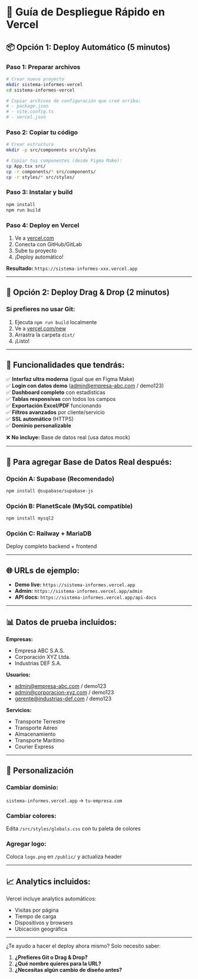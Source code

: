 # 🚀 Guía de Despliegue Rápido en Vercel

## 📦 Opción 1: Deploy Automático (5 minutos)

### Paso 1: Preparar archivos
```bash
# Crear nuevo proyecto
mkdir sistema-informes-vercel
cd sistema-informes-vercel

# Copiar archivos de configuración que creé arriba:
# - package.json
# - vite.config.ts  
# - vercel.json
```

### Paso 2: Copiar tu código
```bash
# Crear estructura
mkdir -p src/components src/styles

# Copiar tus componentes (desde Figma Make):
cp App.tsx src/
cp -r components/* src/components/
cp -r styles/* src/styles/
```

### Paso 3: Instalar y build
```bash
npm install
npm run build
```

### Paso 4: Deploy en Vercel
1. Ve a [vercel.com](https://vercel.com)
2. Conecta con GitHub/GitLab
3. Sube tu proyecto
4. ¡Deploy automático!

**Resultado:** `https://sistema-informes-xxx.vercel.app`

---

## 📱 Opción 2: Deploy Drag & Drop (2 minutos)

### Si prefieres no usar Git:
1. Ejecuta `npm run build` localmente
2. Ve a [vercel.com/new](https://vercel.com/new)
3. Arrastra la carpeta `dist/` 
4. ¡Listo!

---

## 🎯 Funcionalidades que tendrás:

✅ **Interfaz ultra moderna** (igual que en Figma Make)  
✅ **Login con datos demo** (admin@empresa-abc.com / demo123)  
✅ **Dashboard completo** con estadísticas  
✅ **Tablas responsivas** con todos los campos  
✅ **Exportación Excel/PDF** funcionando  
✅ **Filtros avanzados** por cliente/servicio  
✅ **SSL automático** (HTTPS)  
✅ **Dominio personalizable**  

❌ **No incluye:** Base de datos real (usa datos mock)

---

## 🔄 Para agregar Base de Datos Real después:

### Opción A: Supabase (Recomendado)
```bash
npm install @supabase/supabase-js
```

### Opción B: PlanetScale (MySQL compatible)
```bash
npm install mysql2
```

### Opción C: Railway + MariaDB
Deploy completo backend + frontend

---

## 🌐 URLs de ejemplo:

- **Demo live:** `https://sistema-informes.vercel.app`
- **Admin:** `https://sistema-informes.vercel.app/admin`  
- **API docs:** `https://sistema-informes.vercel.app/api-docs`

---

## 📊 Datos de prueba incluidos:

**Empresas:**
- Empresa ABC S.A.S.
- Corporación XYZ Ltda.  
- Industrias DEF S.A.

**Usuarios:**
- admin@empresa-abc.com / demo123
- admin@corporacion-xyz.com / demo123
- gerente@industrias-def.com / demo123

**Servicios:**
- Transporte Terrestre
- Transporte Aéreo
- Almacenamiento
- Transporte Marítimo
- Courier Express

---

## 🎨 Personalización

### Cambiar dominio:
`sistema-informes.vercel.app` → `tu-empresa.com`

### Cambiar colores:
Edita `/src/styles/globals.css` con tu paleta de colores

### Agregar logo:
Coloca `logo.png` en `/public/` y actualiza header

---

## 📈 Analytics incluidos:

Vercel incluye analytics automáticos:
- Visitas por página
- Tiempo de carga
- Dispositivos y browsers
- Ubicación geográfica

---

¿Te ayudo a hacer el deploy ahora mismo? Solo necesito saber:

1. **¿Prefieres Git o Drag & Drop?**
2. **¿Qué nombre quieres para la URL?**
3. **¿Necesitas algún cambio de diseño antes?**